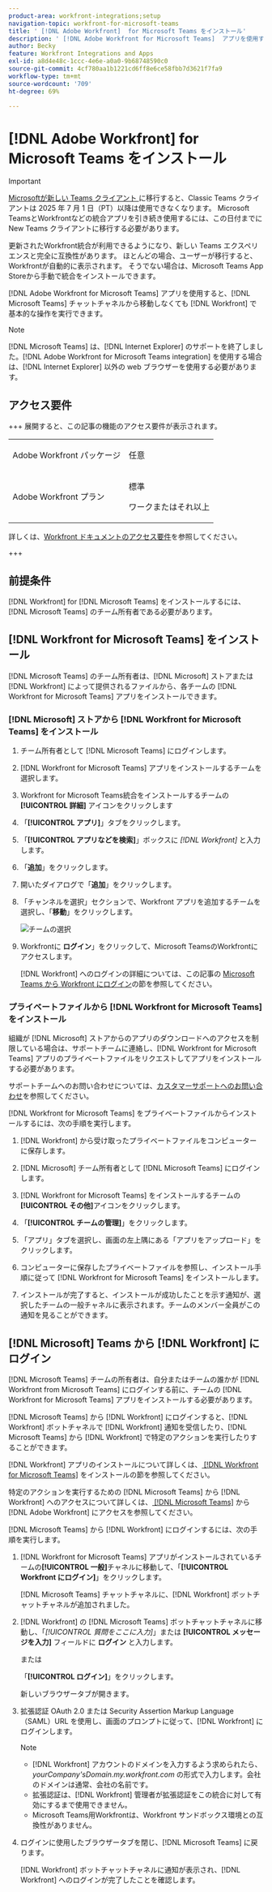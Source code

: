 ```yaml
---
product-area: workfront-integrations;setup
navigation-topic: workfront-for-microsoft-teams
title: ' [!DNL Adobe Workfront]  for Microsoft Teams をインストール'
description: ' [!DNL Adobe Workfront for Microsoft Teams]  アプリを使用すると、 [!DNL Microsoft Teams]  チャットチャネルから移動しなくても  [!DNL Workfront]  で基本的な操作を実行できます。'
author: Becky
feature: Workfront Integrations and Apps
exl-id: a8d4e48c-1ccc-4e6e-a0a0-9b68748590c0
source-git-commit: 4cf780aa1b1221cd6ff8e6ce58fbb7d3621f7fa9
workflow-type: tm+mt
source-wordcount: '709'
ht-degree: 69%

---
```


# [!DNL Adobe Workfront] for Microsoft Teams をインストール

<!-- Audited: 1/2024 -->

>[!IMPORTANT]
>
>[Microsoftが新しい Teams クライアント ](https://learn.microsoft.com/en-us/microsoftteams/teams-classic-client-end-of-availability) に移行すると、Classic Teams クライアントは 2025 年 7 月 1 日（PT）以降は使用できなくなります。 Microsoft TeamsとWorkfrontなどの統合アプリを引き続き使用するには、この日付までに New Teams クライアントに移行する必要があります。
>
>更新されたWorkfront統合が利用できるようになり、新しい Teams エクスペリエンスと完全に互換性があります。 ほとんどの場合、ユーザーが移行すると、Workfrontが自動的に表示されます。 そうでない場合は、Microsoft Teams App Storeから手動で統合をインストールできます。


[!DNL Adobe Workfront for Microsoft Teams] アプリを使用すると、[!DNL Microsoft Teams] チャットチャネルから移動しなくても [!DNL Workfront] で基本的な操作を実行できます。

>[!NOTE]
>
>[!DNL Microsoft Teams] は、[!DNL Internet Explorer] のサポートを終了しました。[!DNL Adobe Workfront for Microsoft Teams integration] を使用する場合は、[!DNL Internet Explorer] 以外の web ブラウザーを使用する必要があります。




## アクセス要件

+++ 展開すると、この記事の機能のアクセス要件が表示されます。

<table style="table-layout:auto"> 
 <col> 
 <col> 
 <tbody> 
  <tr> 
   <td role="rowheader">Adobe Workfront パッケージ</td> 
   <td> <p>任意</p> </td> 
  </tr> 
  <tr> 
   <td role="rowheader">Adobe Workfront プラン</td> 
   <td> <p>標準</p>
   <p>ワークまたはそれ以上</p> </td> 
  </tr> 
 </tbody> 
</table>

詳しくは、[Workfront ドキュメントのアクセス要件](/help/quicksilver/administration-and-setup/add-users/access-levels-and-object-permissions/access-level-requirements-in-documentation.md)を参照してください。

+++

## 前提条件

[!DNL Workfront] for [!DNL Microsoft Teams] をインストールするには、[!DNL Microsoft Teams] のチーム所有者である必要があります。

## [!DNL Workfront for Microsoft Teams] をインストール

[!DNL Microsoft Teams] のチーム所有者は、[!DNL Microsoft] ストアまたは [!DNL Workfront] によって提供されるファイルから、各チームの [!DNL Workfront for Microsoft Teams] アプリをインストールできます。

### [!DNL Microsoft] ストアから [!DNL Workfront for Microsoft Teams] をインストール

1. チーム所有者として [!DNL Microsoft Teams] にログインします。
1. [!DNL Workfront for Microsoft Teams] アプリをインストールするチームを選択します。
1. Workfront for Microsoft Teams統合をインストールするチームの **[!UICONTROL 詳細]** アイコンをクリックします
1. 「**[!UICONTROL アプリ]**」タブをクリックします。
1. 「**[!UICONTROL アプリなどを検索]**」ボックスに *[!DNL Workfront]* と入力します。
1. 「**追加**」をクリックします。
1. 開いたダイアログで「**追加**」をクリックします。
1. 「チャンネルを選択」セクションで、Workfront アプリを追加するチームを選択し、「**移動**」をクリックします。

   ![ チームの選択 ](assets/select-a-team.png)
1. Workfrontに **ログイン**」をクリックして、Microsoft TeamsのWorkfrontにアクセスします。

   [!DNL Workfront] へのログインの詳細については、この記事の [Microsoft Teams から Workfront にログイン](#log-in-to-workfront-from-microsoft-teams)の節を参照してください。

### プライベートファイルから [!DNL Workfront for Microsoft Teams] をインストール

組織が [!DNL Microsoft] ストアからのアプリのダウンロードへのアクセスを制限している場合は、サポートチームに連絡し、[!DNL Workfront for Microsoft Teams] アプリのプライベートファイルをリクエストしてアプリをインストールする必要があります。

サポートチームへのお問い合わせについては、[カスタマーサポートへのお問い合わせ](../../workfront-basics/tips-tricks-and-troubleshooting/contact-customer-support.md)を参照してください。

[!DNL Workfront for Microsoft Teams] をプライベートファイルからインストールするには、次の手順を実行します。

1. [!DNL Workfront] から受け取ったプライベートファイルをコンピューターに保存します。
1. [!DNL Microsoft] チーム所有者として [!DNL Microsoft Teams] にログインします。
1. [!DNL Workfront for Microsoft Teams] をインストールするチームの&#x200B;**[!UICONTROL その他]**&#x200B;アイコンをクリックします。

1. 「**[!UICONTROL チームの管理]**」をクリックします。
1. 「アプリ」タブを選択し、画面の左上隅にある「アプリをアップロード」をクリックします。
1. コンピューターに保存したプライベートファイルを参照し、インストール手順に従って [!DNL Workfront for Microsoft Teams] をインストールします。
1. インストールが完了すると、インストールが成功したことを示す通知が、選択したチームの一般チャネルに表示されます。チームのメンバー全員がこの通知を見ることができます。

## [!DNL Microsoft] Teams から [!DNL Workfront] にログイン

[!DNL Microsoft Teams] チームの所有者は、自分またはチームの誰かが [!DNL Workfront from Microsoft Teams] にログインする前に、チームの [!DNL Workfront for Microsoft Teams] アプリをインストールする必要があります。

[!DNL Microsoft Teams] から [!DNL Workfront] にログインすると、[!DNL Workfront] ボットチャネルで [!DNL Workfront] 通知を受信したり、[!DNL Microsoft Teams] から [!DNL Workfront] で特定のアクションを実行したりすることができます。

[!DNL Workfront] アプリのインストールについて詳しくは、[ [!DNL Workfront for Microsoft Teams]](#install-workfront-for-microsoft-teams) をインストールの節を参照してください。

特定のアクションを実行するための [!DNL Microsoft Teams] から [!DNL Workfront] へのアクセスについて詳しくは、[ [!DNL Microsoft Teams]](../../workfront-integrations-and-apps/using-workfront-with-microsoft-teams/access-workfront-from-ms-teams.md) から  [!DNL Adobe Workfront]  にアクセスを参照してください。

[!DNL Microsoft Teams] から [!DNL Workfront] にログインするには、次の手順を実行します。

1. [!DNL Workfront for Microsoft Teams] アプリがインストールされているチームの&#x200B;**[!UICONTROL 一般]**&#x200B;チャネルに移動して、「**[!UICONTROL Workfront にログイン]**」をクリックします。

   [!DNL Microsoft Teams] チャットチャネルに、[!DNL Workfront] ボットチャットチャネルが追加されました。

1. [!DNL Workfront] の [!DNL Microsoft Teams] ボットチャットチャネルに移動し、「*[!UICONTROL 質問をここに入力]*」または **[!UICONTROL メッセージを入力]** フィールドに **ログイン** と入力します。

   または

   「**[!UICONTROL ログイン]**」をクリックします。

   新しいブラウザータブが開きます。

1. 拡張認証 OAuth 2.0 または Security Assertion Markup Language（SAML）URL を使用し、画面のプロンプトに従って、[!DNL Workfront] にログインします。

   >[!NOTE]
   >
   >* [!DNL Workfront] アカウントのドメインを入力するよう求められたら、*yourCompany&#39;sDomain.my.workfront.com* の形式で入力します。会社のドメインは通常、会社の名前です。
   >* 拡張認証は、[!DNL Workfront] 管理者が拡張認証をこの統合に対して有効にするまで使用できません。
   >* Microsoft Teams用Workfrontは、Workfront サンドボックス環境との互換性がありません。


1. ログインに使用したブラウザータブを閉じ、[!DNL Microsoft Teams] に戻ります。

   [!DNL Workfront] ボットチャットチャネルに通知が表示され、[!DNL Workfront] へのログインが完了したことを確認します。
